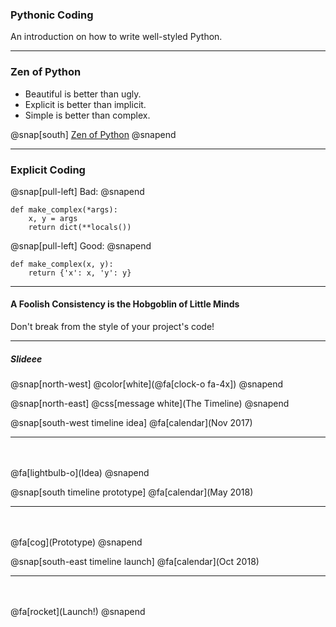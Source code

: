 ### Pythonic Coding

An introduction on how to write well-styled Python.

---

### Zen of Python

- Beautiful is better than ugly.
- Explicit is better than implicit.
- Simple is better than complex.

@snap[south]
[Zen of Python](https://www.python.org/dev/peps/pep-0020/)
@snapend

---

### Explicit Coding

@snap[pull-left]
Bad:
@snapend
```
def make_complex(*args):
    x, y = args
    return dict(**locals())
```

@snap[pull-left]
Good:
@snapend
```
def make_complex(x, y):
    return {'x': x, 'y': y}
```

---

#### A Foolish Consistency is the Hobgoblin of Little Minds

Don't break from the style of your project's code!

---

##### Slideee

@snap[north-west]
@color[white](@fa[clock-o fa-4x])
@snapend

@snap[north-east]
@css[message white](The Timeline)
@snapend

@snap[south-west timeline idea]
@fa[calendar](Nov 2017)
<hr><br><br>
@fa[lightbulb-o](Idea)
@snapend

@snap[south timeline prototype]
@fa[calendar](May 2018)
<hr><br><br>
@fa[cog](Prototype)
@snapend

@snap[south-east timeline launch]
@fa[calendar](Oct 2018)
<hr><br><br>
@fa[rocket](Launch!)
@snapend
